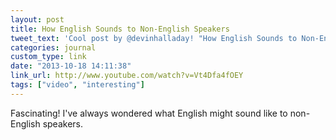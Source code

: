 ```yaml
---
layout: post
title: How English Sounds to Non-English Speakers
tweet_text: 'Cool post by @devinhalladay! "How English Sounds to Non-English Speakers":'
categories: journal
custom_type: link
date: "2013-10-18 14:11:38"
link_url: http://www.youtube.com/watch?v=Vt4Dfa4fOEY
tags: ["video", "interesting"]
---
```

Fascinating! I've always wondered what English might sound like to non-English speakers.